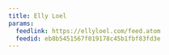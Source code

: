 ```yaml
---
title: Elly Loel
params:
  feedlink: https://ellyloel.com/feed.atom
  feedid: eb8b5451567f019178c45b1fbf83fd3e
---
```

